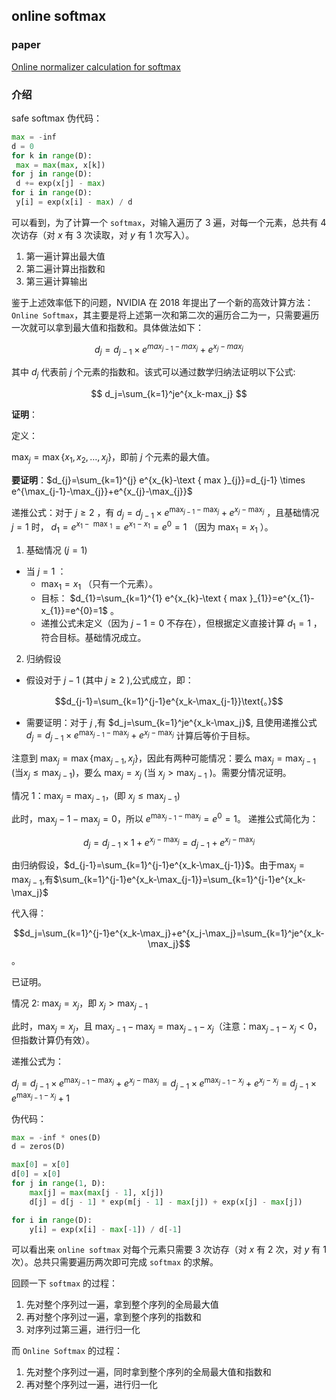 ## online softmax

### paper

[Online normalizer calculation for softmax](https://arxiv.org/pdf/1805.02867)

### 介绍


safe softmax 伪代码：

```python
max = -inf
d = 0
for k in range(D):
 max = max(max, x[k])
for j in range(D):
 d += exp(x[j] - max)
for i in range(D):
 y[i] = exp(x[i] - max) / d
```

可以看到，为了计算一个 `softmax`，对输入遍历了 3 遍，对每一个元素，总共有 4 次访存（对 $x$ 有 3 次读取，对 $y$ 有 1 次写入）。

1. 第一遍计算出最大值
2. 第二遍计算出指数和
3. 第三遍计算输出

鉴于上述效率低下的问题，NVIDIA 在 2018 年提出了一个新的高效计算方法：`Online Softmax`，其主要是将上述第一次和第二次的遍历合二为一，只需要遍历一次就可以拿到最大值和指数和。具体做法如下：

$$
d_j=d_{j-1}\times e^{max_{j-1}-max_j}+e^{x_j-max_j}
$$

其中 $d_j$ 代表前 $j$ 个元素的指数和。该式可以通过数学归纳法证明以下公式:

$$
d_j=\sum_{k=1}^je^{x_k-max_j}
$$

**证明**：

定义：

$\max _{j}=\max \left\{x_{1}, x_{2}, \ldots, x_{j}\right\}$，即前  $j$  个元素的最大值。

**要证明**：$d_{j}=\sum_{k=1}^{j} e^{x_{k}-\text { max }_{j}}=d_{j-1} \times e^{\max_{j-1}-\max_{j}}+e^{x_{j}-\max_{j}}$

递推公式：对于 $j \geq 2$ ，有  $d_{j}=d_{j-1} \times e^{\max_{j-1}-\max_{j}}+e^{x_{j}-\max_{j}}$ ，且基础情况 $j=1$ 时， $d_{1}=e^{x_{1}-\text{ max }_{1}}=e^{x_{1}-x_{1}}=e^{0}=1$ （因为  $\max_{1}=x_{1}$ ）。

1. 基础情况 ($j = 1$)
- 当  $j=1$  ：
    - $\max_{1}=x_{1}$ （只有一个元素）。
    - 目标： $d_{1}=\sum_{k=1}^{1} e^{x_{k}-\text { max }_{1}}=e^{x_{1}-x_{1}}=e^{0}=1$  。
    - 递推公式未定义（因为  $j-1=0$  不存在），但根据定义直接计算  $d_{1}=1$  ，符合目标。基础情况成立。
2. 归纳假设
- 假设对于 $j-1$ (其中 $j\geq2$ ),公式成立，即：

$$d_{j-1}=\sum_{k=1}^{j-1}e^{x_k-\max_{j-1}}\text{。}$$

- 需要证明：对于 $j$ ,有 $d_j=\sum_{k=1}^je^{x_k-\max_j}$, 且使用递推公式 $d_j=d_{j-1}\times e^{\max_{j-1}-\max_j}+e^{x_j-\max_j}$ 计算后等价于目标。

注意到 $\max_j=\max\{\max_{j-1},x_j\}$，因此有两种可能情况：要么 $\max_j=\max_{j-1}$ (当$x_j\leq\max_{j-1})$，要么 $\max_j=x_j$ (当 $x_j>\max_{j-1}$ )。需要分情况证明。

情况 1：$\max_j=\max_{j-1}$，(即 $x_j\leq\max_{j-1}$)

此时，$\max_j-1-\max_j=0$，所以 $e^{\max_{j-1}-\max_j}=e^0=1$。
递推公式简化为：

$$d_j=d_{j-1}\times1+e^{x_j-\max_j}=d_{j-1}+e^{x_j-\max_j}$$

由归纳假设，$d_{j-1}=\sum_{k=1}^{j-1}e^{x_k-\max_{j-1}}$。由于$\max_j=\max_{j-1}$,有$\sum_{k=1}^{j-1}e^{x_k-\max_{j-1}}=\sum_{k=1}^{j-1}e^{x_k-\max_j}$

代入得：

$$d_j=\sum_{k=1}^{j-1}e^{x_k-\max_j}+e^{x_j-\max_j}=\sum_{k=1}^je^{x_k-\max_j}$$。

已证明。

情况 2: $\max_j=x_j$，即 $x_j>\max_{j-1}$

此时，$\max_{j} = x_{j}$，且 $\max_{j-1} - \max_{j} = \max_{j-1} - x_{j}$（注意：$\max_{j-1} - x_{j} < 0$，但指数计算仍有效）。

递推公式为：

$d_{j} = d_{j-1} \times e^{\max_{j-1} - \max_{j}} + e^{x_{j} - \max_{j}} = d_{j-1} \times e^{\max_{j-1} - x_{j}} + e^{x_{j} - x_{j}} = d_{j-1} \times e^{\max_{j-1} - x_{j}} + 1$


伪代码：

```python
max = -inf * ones(D)
d = zeros(D)

max[0] = x[0]
d[0] = x[0]
for j in range(1, D):
    max[j] = max(max[j - 1], x[j])
    d[j] = d[j - 1] * exp(m[j - 1] - max[j]) + exp(x[j] - max[j])

for i in range(D):
    y[i] = exp(x[i] - max[-1]) / d[-1]
```

可以看出来 `online softmax` 对每个元素只需要 3 次访存（对 $x$ 有 2 次，对 $y$ 有 1 次）。总共只需要遍历两次即可完成 `softmax` 的求解。

回顾一下 `softmax` 的过程：

1. 先对整个序列过一遍，拿到整个序列的全局最大值
2. 再对整个序列过一遍，拿到整个序列的指数和
3. 对序列过第三遍，进行归一化

而 `Online Softmax` 的过程：

1. 先对整个序列过一遍，同时拿到整个序列的全局最大值和指数和
2. 再对整个序列过一遍，进行归一化


